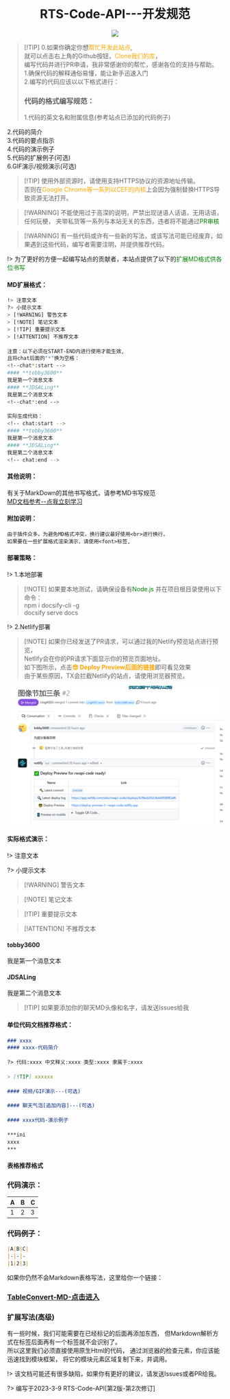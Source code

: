 <div style="display:flex;align-content: flex-start;flex-wrap: nowrap;flex-direction: row;justify-content: center;">
<h1>RTS-Code-API---开发规范</h1>
</div>
<div style="display:flex;align-content: flex-start;flex-wrap: nowrap;flex-direction: row;justify-content: center;">
 <img src="https://rwapi-code.netlify.app/images/title.png">
 </div>

> [!TIP] 0.如果你确定你想<font color=orange>帮忙开发此站点</font>,<br>
就可以点击右上角的Github按钮，<font color=orange>Clone我们的库</font>，<br>
编写代码并进行PR申请，我非常感谢你的帮忙，感谢各位的支持与帮助。<br>
> 1.确保代码的解释通俗易懂，能让新手迅速入门<br>2.编写的代码应该以以下格式进行：
> <h3>代码的格式编写规范：</h3>1.代码的英文名和附属信息(参考站点已添加的代码例子)<br>
2.代码的简介<br>
3.代码的要点指示<br>
4.代码的演示例子<br>
5.代码的扩展例子(可选)<br>
6.GIF演示/视频演示(可选)

> [!TIP] 使用外部资源时，请使用支持HTTPS协议的资源地址传输。<br>
否则在<font color=orange>Google Chrome等一系列以CEF的内核</font>上会因为强制替换HTTPS导致资源无法打开。

> [!WARNING] 不能使用过于高深的说明，严禁出现谜语人话语，无用话语，任何玩梗，
夹带私货等一系列与本站无关的东西，违者将不能通过<font color=green>PR审核</font>

> [!WARNING] 有一些代码或许有一些新的写法，或该写法可能已经废弃，如果遇到这些代码，编写者需要注明，并提供推荐代码。

!> 为了更好的方便一起编写站点的贡献者，本站点提供了以下的<font color=green>扩展MD格式供各位书写</font>

#### MD扩展格式：
```bash
!> 注意文本
?> 小提示文本
> [!WARNING] 警告文本
> [!NOTE] 笔记文本
> [!TIP] 重要提示文本
> [!ATTENTION] 不推荐文本

注意：以下必须在START-END内进行使用才能生效,
且将chat后面的"*"换为空格：
<!--chat*:start -->
#### **tobby3600**
我是第一个消息文本
#### **JDSALing**
我是第二个消息文本
<!--chat*:end -->

实际生成代码：
<!-- chat:start -->
#### **tobby3600**
我是第一个消息文本
#### **JDSALing**
我是第二个消息文本
<!-- chat:end -->
```
#### 其他说明：
有关于MarkDown的其他书写格式，请参考MD书写规范  
[MD文档参考--点我立刻学习](https://docs.github.com/zh/get-started/writing-on-github/getting-started-with-writing-and-formatting-on-github/basic-writing-and-formatting-syntax)

#### 附加说明：
```txt
由于插件众多，为避免MD格式冲突，换行建议最好使用<br>进行换行，
如果要在一些扩展格式渲染演示，请使用<font>标签,
```

#### 部署策略：

!> 1.本地部署

> [!NOTE] 如果要本地测试，请确保设备有<font color=green>Node.js</font>
并在项目根目录使用以下命令：<br>
> npm i docsify-cli -g<br>docsify serve docs

!> 2.Netlify部署

> [!NOTE] 如果你已经发送了PR请求，可以通过我的Netlify预览站点进行预览，<br>
Netlify会在你的PR请求下面显示你的预览页面地址。<br>
如下图所示，点击<b><font color=orange>😎 Deploy Preview后面的链接</font></b>即可看见效果<br>
由于某些原因，TX会拦截Netlify的站点，请使用浏览器预览。

<img src="images/example.png">


#### 实际格式演示：
!> 注意文本

?> 小提示文本

> [!WARNING] 警告文本

> [!NOTE] 笔记文本

> [!TIP] 重要提示文本

> [!ATTENTION] 不推荐文本

<!-- chat:start -->
#### **tobby3600**
我是第一个消息文本
#### **JDSALing**
我是第二个消息文本
<!-- chat:end -->

> [!TIP] 如果要添加你的聊天MD头像和名字，请发送Issues给我

#### 单位代码文档推荐格式：
```markdown
### xxxx
#### xxxx-代码简介

?> 代码:xxxx 中文释义:xxxx 类型:xxxx 隶属于:xxxx

> [!TIP] xxxxxx

#### 视频/GIF演示---(可选)

#### 聊天气泡[追加内容]---(可选)

#### xxxx代码-演示例子

***ini
xxxx
***

```

#### 表格推荐格式

### 代码演示：
|A|B|C|  
|-|-|-
|1|2|3|

### 代码例子：

```markdown
|A|B|C|  
|-|-|-
|1|2|3|
```

如果你仍然不会Markdown表格写法，这里给你一个链接：
<h3><a href="https://tableconvert.com/zh-cn/markdown-to-markdown" target="_blank">TableConvert-MD-点击进入</a></h3>

### 扩展写法(高级)

有一些时候，我们可能需要在已经标记的后面再添加东西，
但Markdown解析方式在标签后面再有一个标签就不会识别了。  
所以这里我们必须直接使用原生Html的代码，
通过浏览器的检查元素，你应该能迅速找到模块框架，
将它的模块元素区域复制下来，并调用。

<!-- MarkDown表格必须有上方的分割线以告诉浏览器是表格 -->

!> 该文档可能还有很多缺陷，如果你有更好的建议，请发送Issues或者PR给我。

?> 编写于2023-3-9 RTS-Code-API[第2版-第2次修订]